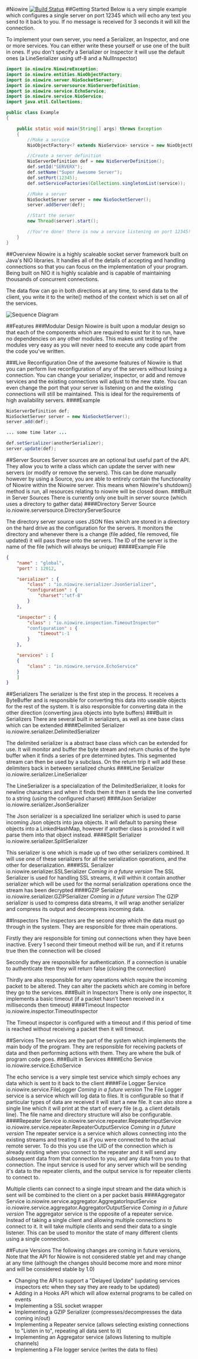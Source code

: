 #Niowire [![Build Status](http://jenkins.houliston.me/job/Niowire/badge/icon)](http://jenkins.houliston.me/job/Niowire/)
##Getting Started
Below is a very simple example which configures a single server on port 12345 which will echo any text you send to it back to you. If no message is received for 3 seconds it will kill the connection.

To implement your own server, you need a Serializer, an Inspector, and one or more services. You can either write these yourself or use one of the built in ones. If you don't specify a Serializer or Inspector it will use the default ones (a LineSerializer using utf-8 and a NullInspector)

```java
import io.niowire.NiowireException;
import io.niowire.entities.NioObjectFactory;
import io.niowire.server.NioSocketServer;
import io.niowire.serversource.NioServerDefinition;
import io.niowire.service.EchoService;
import io.niowire.service.NioService;
import java.util.Collections;

public class Example
{

	public static void main(String[] args) throws Exception
	{
		//Make a service
		NioObjectFactory<? extends NioService> service = new NioObjectFactory<EchoService>(EchoService.class);

		//Create a server definition
		NioServerDefinition def = new NioServerDefinition();
		def.setId("SERVERX");
		def.setName("Super Awesome Server");
		def.setPort(12345);
		def.setServiceFactories(Collections.singletonList(service));

		//Make a server
		NioSocketServer server = new NioSocketServer();
		server.addServer(def);

		//Start the server
		new Thread(server).start();

		//You're done! there is now a service listening on port 12345!
	}
}
```
##Overview
Niowire is a highly scaleable socket server framework built on Java's NIO libraries. It handles all of the details of accepting and handling connections so that you can focus on the implementation of your program. Being built on NIO it is highly scalable and is capable of maintaining thousands of concurrent connections.

The data flow can go in both directions at any time, to send data to the client, you write it to the write() method of the context which is set on all of the services.

![Sequence Diagram](http://www.websequencediagrams.com/cgi-bin/cdraw?lz=dGl0bGUgRmxvdyBvZiBEYXRhCmxvb3AKICAgIE5ldHdvcmstPlNlcmlhbGl6ZXI6IFNlbmQgUmF3ACYGICAgIAAUCi0-SW5zcGVjdG8AIQhQYXJzZWQAIgoAFwkAUAV2aWNlcwBMB0F1dGhlbnRpY2F0ACUMb3B0AIEHBSAgICBub3RlIHJpZ2h0IG9mIAA2CnMARAYgbQAWBXNlbmQgZGF0YSBiYWNrADQJAGcIAIE7E09iamVjAF0KAIFEDACBfAcAgWwLQnl0ZXMAghoFZW5kCmVuZAo&s=napkin)

##Features
###Modular Design
Niowire is built upon a modular design so that each of the components which are required to exist for it to run, have no dependencies on any other modules. This makes unit testing of the modules very easy as you will never need to execute any code apart from the code you've written.

###Live Reconfiguration
One of the awesome features of Niowire is that you can perform live reconfiguration of any of the servers without losing a connection. You can change your serializer, inspector, or add and remove services and the existing connections will adjust to the new state. You can even change the port that your server is listening on and the existing connections will still be maintained. This is ideal for the requirements of high availability servers.
####Example
```java
NioServerDefinition def;
NioSocketServer server = new NioSocketServer();
server.add(def);

... some time later ... 

def.setSerializer(anotherSerializer);
server.update(def);

```
##Server Sources
Server sources are an optional but useful part of the API. They allow you to write a class which can update the server with new servers (or modify or remove the servers). This can be done manually however by using a Source, you are able to entirely contain the functionality of Niowire within the Niowire server. This means when Niowire's shutdown() method is run, all resources relating to niowire will be closed down.
###Built in Server Sources
There is currently only one built in server source (which uses a directory to gather data)
####Directory Server Source
    io.niowire.serversource.DirectoryServerSource
    
The directory server source uses JSON files which are stored in a directory on the hard drive as the configuration for the servers. It monitors the directory and whenever there is a change (file added, file removed, file updated) it will pass these onto the servers. The ID of the server is the name of the file (which will always be unique)
#####Example File
```json
{
	"name" : "global",
	"port" : 12012,

	"serializer" : {
		"class" : "io.niowire.serializer.JsonSerializer",
		"configuration" : {
			"charset":"utf-8"
		}
	},

	"inspector" : {
		"class" : "io.niowire.inspection.TimeoutInspector"
		"configuration" : {
			"timeout":-1
		}
	},

	"services" : [
	{
		"class" : "io.niowire.service.EchoService"
	}
	]
}
```
##Serializers
The serializer is the first step in the process. It receives a ByteBuffer and is responsible for converting this data into useable objects for the rest of the system. It is also responsible for converting data in the other direction (converting java objects into byte buffers)
###Built in Serializers
There are several built in serializers, as well as one base class which can be extended
####Delimited Serializer
    io.niowire.serializer.DelimitedSerializer
    
The delimited serializer is a abstract base class which can be extended for use. It will monitor and buffer the byte stream and return chunks of the byte buffer when it finds a series of pre determined bytes. This segmented stream can then be used by a subclass. On the return trip it will add these delimiters back in between serialized chunks
####Line Serializer
    io.niowire.serializer.LineSerializer

The LineSerializer is a specialization of the DelimitedSerializer, it looks for newline characters and when it finds them it then it sends the line converted to a string (using the configured charset)
####Json Serializer
    io.niowire.serializer.JsonSerializer
    
The Json serializer is a specialized line serializer which is used to parse incoming Json objects into java objects. It will default to parsing these objects into a LinkedHashMap, however if another class is provided it will parse them into that object instead.
####Split Serializer
    io.niowire.serializer.SplitSerializer
    
This serializer is one which is made up of two other serializers combined. It will use one of these serializers for all the serialization operations, and the other for deserialization.
####SSL Serializer
    io.niowire.serializer.SSLSerializer
*Coming in a future version*
The SSL Serializer is used for handling SSL streams, it will within it contain another serializer which will be used for the normal serialization operations once the stream has been decrypted
####GZIP Serializer
    io.niowire.serializer.GZIPSerializer
*Coming in a future version*
The GZIP serializer is used to compress data streams, it will wrap another serializer and compress its output and decompress incoming data.

##Inspectors
The inspectors are the second step which the data must go through in the system. They are responsible for three main operations.

Firstly they are responsible for timing out connections when they have been inactive. Every 1 second their timeout method will be run, and if it returns true then the connection will be closed

Secondly they are responsible for authentication. If a connection is unable to authenticate then they will return false (closing the connection)

Thirdly are also responsible for any operations which require the incoming packet to be altered. They can alter the packets which are coming in before they go to the services.
###Built in Inspectors
There is only one inspector, It implements a basic timeout (if a packet hasn't been received in x milliseconds then timeout)
####Timeout Inspector
    io.niowire.inspector.TimeoutInspector

The Timeout inspector is configured with a timeout and if this period of time is reached without receiving a packet then it will timeout.

##Services
The services are the part of the system which implements the main body of the program. They are responsible for receiving packets of data and then performing actions with them. They are where the bulk of program code goes.
###Built in Services
####Echo Service
    io.niowire.service.EchoService

The echo service is a very simple test service which simply echoes any data which is sent to it back to the client
####File Logger Service
    io.niowire.service.FileLogger
*Coming in a future version*
The File Logger service is a service which will log data to files. It is configurable so that if particular types of data are received it will start a new file. It can also store a single line which it will print at the start of every file (e.g. a client details line). The file name and directory structure will also be configurable.
####Repeater Service
    io.niowire.service.repeater.RepeaterInputService
    io.niowire.service.repeater.RepeaterOutputService
*Coming in a future version*
The repeater service is a service which allows connecting into the existing streams and treating it as if you were connected to the actual remote server. To do this you use the UID of the connection which is already existing when you connect to the repeater and it will send any subsequent data from that connection to you, and any data from you to that connection. The input service is used for any server which will be sending it's data to the repeater clients, and the output service is for repeater clients to connect to.

Multiple clients can connect to a single input stream and the data which is sent will be combined to the client on a per packet basis
####Aggregator Service
    io.niowire.service.aggregator.AggregatorInputService
    io.niowire.service.aggregator.AggregatorOutputService
*Coming in a future version*
The aggregator service is the opposite of a repeater service. Instead of taking a single client and allowing multiple connections to connect to it. It will take multiple clients and send their data to a single listener. This can be used to monitor the state of many different clients using a single connection.

##Future Versions
The following changes are coming in future versions, Note that the API for Niowire is not considered stable yet and may change at any time (although the changes should become more and more minor and will be considered stable by 1.0)
- Changing the API to support a "Delayed Update" (updating services inspectors etc when they say they are ready to be updated)
- Adding in a Hooks API which will allow external programs to be called on events
- Implementing a SSL socket wrapper
- Implementing a GZIP Serializer (compresses/decompresses the data coming in/out)
- Implementing a Repeater service (allows selecting existing connections to "Listen in to", repeating all data sent to it)
- Implementing an Aggregator service (allows listening to multiple channels)
- Implementing a File logger service (writes the data to files)